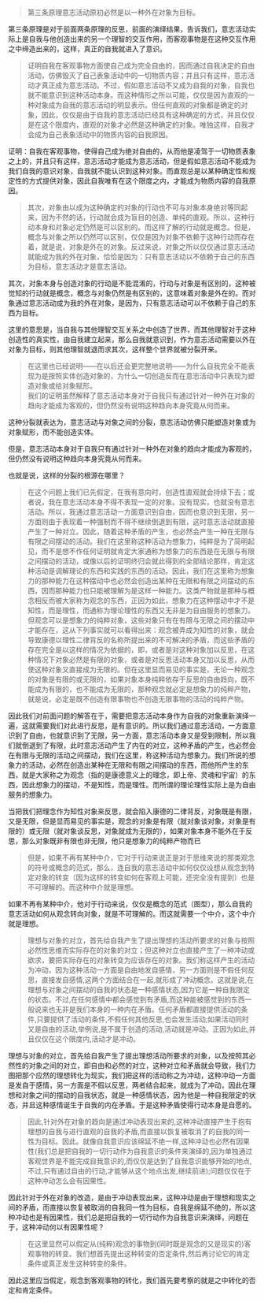 <blockquote data-pid="3pk-ZqS0">第三条原理意志活动原初必然是以一种外在对象为目标。</blockquote><p data-pid="RHv4Xzw5">第三条原理是对于前面两条原理的反思，前面的演绎结果，告诉我们，意志活动实际上是自我与他创造出来的另一个理智的交互作用，而客观事物是在这种交互作用之中缔造出来的，这样，真正的自我就进入了意识。</p><blockquote data-pid="mrNVPoaI">证明自我在客观事物方面使自己成为完全自由的，因而通过自我决定的自由活动，仿佛毁灭了自己表象活动中的一切物质内容；并且只有这样，意志活动才真正成为意志活动。不过，假如意志活动不又成为自我的对象，自我也就不能意识到这种活动本身。而这种情形之所以可能，仅仅是因为直观的一种对象成为自我的意志活动的明显表示。但任何直观的对象都是确定的对象，因此，仅仅是由于自我的意志活动已经具有这种确定的方式，并且仅仅是在这个限度内，直观的对象才必然是这种确定的对象。唯独这样，自我才会成为自己表象活动中的物质内容的自我原因。</blockquote><p data-pid="n9eyd19R">证明：自我在客观事物，使得自己成为绝对自由的，从而他是凌驾于一切物质表象之上的，并且只有这样，意志活动才能成为意志活动，但是假如意志活动不能成为我们自我的意识对象，自我就不能认识到这种对象。而直观总是以某种确定性和规定性的方式提供对象，因此自我唯有在这个限度之内，才能成为物质内容的自我原因。</p><blockquote data-pid="S4xd4VKs">其次，对象由以成为这种确定的对象的行动也不可与对象本身绝对等同起来，因为不然的话，行动就会成为盲目的创造、单纯的直观。所以，这种行动本身和对象必定仍然是可以区别的。而这样了解的行动就是概念。但是，概念与对象之所以仍然可以区别，仅仅是因为对象不依赖于这种行动而存在着，就是说，对象是外在的对象。反过来说，对象之所以仅仅通过意志活动就能成为我的外在对象，恰恰是因为：只有意志活动以不依赖于自己的东西为目标，意志活动才是意志活动。</blockquote><p data-pid="bDtuWrFg">其次，对象本身与创造对象的行动是不能混淆的，行动与对象是有区别的，这种被觉知的行动就是概念，概念与对象仍然是有区别的，这意味着对象是外在的。而对象通过意志活动成为我的外在对象，是因为，只有意志活动可以不依赖于自己的东西为目标。</p><p data-pid="6H3f82Dp">这里的意思是，当自我与其他理智交互关系之中创造了世界，而其他理智对于这种创造性的真实性，由自我建立起来，那么自我就意识到，作为意志活动需要以外在对象为目标，则其他理智就退而求其次，这样整个世界就被分裂开来。</p><blockquote data-pid="M8bQ2O9y">在这里也已经说明——在以后还会更完整地说明——为什么自我完全不能表现为是按照实体创造对象的，为什么一切创造反而在意志活动中只表现为塑造对象或给对象赋形。<br>我们的证明虽然解释了意志活动本身对于自我只有通过针对一种外在对象的趋向才能成为客观的，但仍然没有说明这种趋向本身究竟从何而来。</blockquote><p data-pid="Nz7n6x7Y">这种分裂就表达为，意志活动与对象之间的分裂，意志活动仿佛只能塑造对象或为对象赋形，而不能创造实体。</p><p data-pid="ls5Zf82R">但是，意志活动本身对于自我只有通过针对一种外在对象的趋向才能成为客观的，但仍然没有说明这种趋向本身究竟从何而来。</p><p data-pid="FxPcp5Ve">也就是说，这样的分裂的根源在哪里？</p><blockquote data-pid="Y9PK44cH">在这个问题上我们已先假定，在我有意向时，创造性直观就会持续下去；或者说，我在意志活动本身不得不表现一定的对象。没有现实，也就没有意志活动。所以，我通过意志活动一方面意识到自由，因而也意识到无限，另一方面则由于表现着一种强制而不得不继续倒退到有限，这时意志活动就直接产生了一种对立。因此，随着这种矛盾的产生，也必然会产生一种在无限与有限之间摆动的活动。我们在这里称这种活动为想象力，纯粹是为了简明起见，而不是想不作任何证明就肯定大家通称为想象力的东西是在无限与有限之间摆动的活动，或像以后的证明终归会就此得到的全部结论那样，肯定这种活动是调解理论的东西和实践的东西的活动。因此，我们在这里称为想象力的那种能力在这种摆动中也必然会创造出某种在无限和有限之间摆动的东西，因而那种能力也只能被理解为是这样一种能力。这类产物就是那种与概念相反而被大家称为观念的东西，正因为如此，想象力在这种摆动中才不是知性，而是理性，而通称为理论理性的东西又无非是为自由服务的想象力。但观念可以是想象力的纯粹对象，这些对象只有在有限与无限之间的摆动中才能存在，这从下列事实就可以看得出来：观念被弄成为知性的对象，就会导致康德以理性二律背反的名称所提出来的不可解决的矛盾，而这些矛盾的存在完全是以这样的情况为依据的，即，或者是对这种对象加以反思，在这种情况下对象必然是有限的对象，或者是对反思活动本身又加以反思，从而使这种对象又直接成为无限的。但在这里显而易见的事实是，无论一种观念的对象是有限的或无限的，如果对象本身纯粹依存于反思的自由趋向，既不能成为有限的，也不能成为无限的，那种观念就必定是想象力的纯粹产物，就是说，必定是既不创造有限事物也不创造无限事物的活动的纯粹产物。</blockquote><p data-pid="eC8-9uX2">因此我们对前面问题的解答在于，需要把意志活动本身作为自我的对象重新演绎一遍，这就需要我们对此进行反思，是有意识的。所以我们通过意志活动，一方面意识到了自由，也就意识到了无限，另一方面，意志活动本身又是受到限制，所以我们就倒退到了有限，此时意志活动产生了内在的对立，这种矛盾的产生，也必然会在有限与无限的活动之间摆动，我们在这里，称这种活动为想象力。我们所说的想象力的活动，必然在创造出某种在无限和有限之间摆动的东西，而他所产生的东西，就是大家称之为观念（指的是康德意义上的理念，即上帝、灵魂和宇宙）的东西，因此想象力的摆动，不是知性，而是理性。而所谓的理论理性实际上是为自由服务的想象力。</p><p data-pid="IGaMoIKk">当把我们把理念作为知性对象来反思，就会陷入康德的二律背反，对象既是有限，又是无限，但是显而易见的事实是，观念的对象是有限（就对象谈对象，对象是有限的）或无限（就对象谈反思，对象就成为无限的），如果对象本身不能外在于反思，那么对象既非有限也非无限，他只是想象力的纯粹产物而已</p><blockquote data-pid="7hjpbI9G">但是，如果不再有某种中介，它对于行动来说正是对于思维来说的那类观念的符号或概念的范式，那么，连自我的意志活动中如何仅仅设想从观念到特定对象的转变（因为这样的转变如何在客观上可能，还完全没有提到）也是不可理解的。而这种中介就是理想。</blockquote><p data-pid="oC2kmWYX">如果不再有某种中介，他对于行动来说，仅仅是概念的范式（图型），那么自我的意志活动如何从观念转向对象，就是不可理解的。而这就需要一个中介，这个中介就是理想。</p><blockquote data-pid="pGSvXqt2">理想与对象的对立，首先给自我产生了提出理想的活动所要求的对象与按照必然性思维而实际存在的对象的对立；但这种对立也直接产生了一种冲动或欲求，要把实际存在的对象转变为应该存在的对象。我们称这样产生的活动为冲动，因为这种活动一方面是自由地发自感情，另一方面则是不假任何反思，直接发自感情,这两个方面结合在一起,就形成了冲动概念。这就是说,在理想与对象之间摆动的自我的状态是一种感情状态,因为它是一种自我限定的状态。不过,在任何感情中都会感觉到有矛盾,而这种能被感觉到的东西一般说来也无非是我们本身的一种内在矛盾。任何矛盾都直接提供活动的条件,只要提供了活动的条件,不假任何其他反思,也会发生活动;如果活动同时又是自由的活动,举例说,是不属于创造的活动,活动就是冲动。正因为如此,并且仅仅在这个限度内,活动才是冲动。</blockquote><p data-pid="E7pjy1JY">理想与对象的对立，首先给自我产生了提出理想活动所要求的对象，以及按照其必然性的对象之间的对立，即自由和必然的对立，这种对立和矛盾就会导致，我们力图把那个应然的理想转化为现实，我们把这样的活动称之为冲动，这种冲动一方面是发自于感情，另一方面是不假以反思，两者结合起来，就成为了冲动，因此在理想和对象之间的摆动的自我状态，就是一种感情状态，因为他是一种自我限定的状态，并且这种感情诞生于自我的内在矛盾。于是这种矛盾使得行动本身是自愿的。</p><blockquote data-pid="7s_TyS3K">因此,针对外在对象的趋向是通过冲动表现出来的,这种冲动直接产生于抱有理想的自我与进行直观的自我的矛盾,而直接以恢复被取消了的自我的同一性为目标。因此。就像自我意识应该绵延不绝一样,这种冲动也必然有因果性(我们总是把自我的一切行动作为自我意识的条件来演绎的,因为单独通过客观世界是不能完成自我意识的,而仅仅是达到了自我意识能够开始的地点,不过,只有通过自由的行动,才能够从这个地点出发,继续前进);问题仅仅在于这种冲动怎么会有因果性。</blockquote><p data-pid="blEqDamy">因此针对于外在对象的改造，是由于冲动表现出来，这种冲动是由于理想和现实之间的矛盾，而直接以恢复被取消的自我同一性为目标，自我是绵延不绝的，所以这种冲动也是有因果性，我们总是把自我的一切行动作为自我意识来演绎，问题在于，这种冲动何以有因果性呢？</p><blockquote data-pid="W6byxy4-">在这里显然可以假定从(纯粹)观念的事物到(同时既是观念的又是现实的)客观事物的转变。我们想首先提出这种转变的否定条件,然后再讨论它的肯定条件或真正发生这种转变的条件。</blockquote><p data-pid="DmGjclfP">因此这里应当假定，观念到客观事物的转化，我们首先要考察的就是之中转化的否定和肯定条件。</p><p></p>